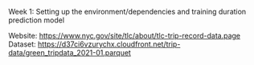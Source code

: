 Week 1: Setting up the environment/dependencies and training duration prediction model

Website: https://www.nyc.gov/site/tlc/about/tlc-trip-record-data.page
Dataset: https://d37ci6vzurychx.cloudfront.net/trip-data/green_tripdata_2021-01.parquet